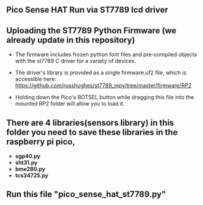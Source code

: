 ## Pico Sense HAT Run via ST7789 lcd driver

## Uploading the ST7789 Python Firmware (we already update in this repository)
 * The firmware includes frozen python font files and pre-compiled objects with the st7789 C driver for a variety of devices.
 * The driver's library is provided as a single firmware.uf2 file, which is accessible here:
    https://github.com/russhughes/st7789_mpy/tree/master/firmware/RP2
    
 * Holding down the Pico's BOTSEL button while dragging this file into the mounted RP2 folder will allow you to load it.

## <b>There are 4 libraries(sensors library) in this folder you need to save these libraries in the raspberry pi pico,
  * <b> sgp40.py 
  * <b> sht31.py
  * <b> bme280.py
  * <b> tcs34725.py

## Run this file "pico_sense_hat_st7789.py"
